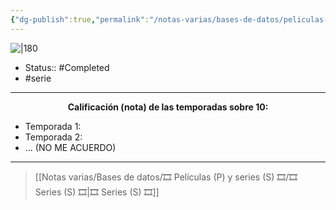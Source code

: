 ```yaml
---
{"dg-publish":true,"permalink":"/notas-varias/bases-de-datos/peliculas-p-y-series-s/s-the-big-bang-theory/"}
---
```



![|180](https://m.media-amazon.com/images/M/MV5BY2FmZTY5YTktOWRlYy00NmIyLWE0ZmQtZDg2YjlmMzczZDZiXkEyXkFqcGdeQXVyNjg4NzAyOTA@._V1_SX300.jpg)

- Status:: #Completed 
- #serie

---

**<center>Calificación (nota) de las temporadas sobre 10:</center>**

- Temporada 1: 
- Temporada 2: 
- ... (NO ME ACUERDO)

---

> [[Notas varias/Bases de datos/🎞️ Películas (P) y series (S) 🎞️/🎞️ Series (S) 🎞️\|🎞️ Series (S) 🎞️]]